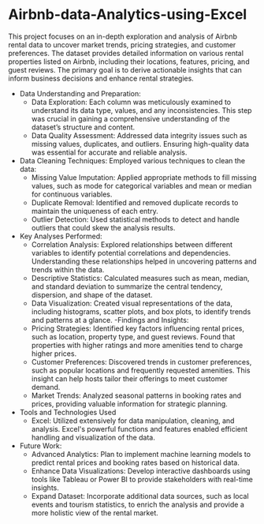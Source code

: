 # Airbnb-data-Analytics-using-Excel
This project focuses on an in-depth exploration and analysis of Airbnb rental data to uncover market trends, pricing strategies, and customer preferences. The dataset provides detailed information on various rental properties listed on Airbnb, including their locations, features, pricing, and guest reviews. The primary goal is to derive actionable insights that can inform business decisions and enhance rental strategies.
- Data Understanding and Preparation:
  * Data Exploration: Each column was meticulously examined to understand its data type, values, and any inconsistencies. This step was crucial in gaining a comprehensive understanding of the dataset’s structure and content.
  * Data Quality Assessment: Addressed data integrity issues such as missing values, duplicates, and outliers. Ensuring high-quality data was essential for accurate and reliable analysis.
- Data Cleaning Techniques: Employed various techniques to clean the data:
  * Missing Value Imputation: Applied appropriate methods to fill missing values, such as mode for categorical variables and mean or median for continuous variables.
  * Duplicate Removal: Identified and removed duplicate records to maintain the uniqueness of each entry.
  * Outlier Detection: Used statistical methods to detect and handle outliers that could skew the analysis results.
- Key Analyses Performed:
  * Correlation Analysis: Explored relationships between different variables to identify potential correlations and dependencies. Understanding these relationships helped in uncovering patterns and trends within the data.
  * Descriptive Statistics: Calculated measures such as mean, median, and standard deviation to summarize the central tendency, dispersion, and shape of the dataset.
  * Data Visualization: Created visual representations of the data, including histograms, scatter plots, and box plots, to identify trends and patterns at a glance.
-Findings and Insights:
  * Pricing Strategies: Identified key factors influencing rental prices, such as location, property type, and guest reviews. Found that properties with higher ratings and more amenities tend to charge higher prices.
  * Customer Preferences: Discovered trends in customer preferences, such as popular locations and frequently requested amenities. This insight can help hosts tailor their offerings to meet customer demand.
  * Market Trends: Analyzed seasonal patterns in booking rates and prices, providing valuable information for strategic planning.
- Tools and Technologies Used
  * Excel: Utilized extensively for data manipulation, cleaning, and analysis. Excel's powerful functions and features enabled efficient handling and visualization of the data.
- Future Work:
  * Advanced Analytics: Plan to implement machine learning models to predict rental prices and booking rates based on historical data.
  * Enhance Data Visualizations: Develop interactive dashboards using tools like Tableau or Power BI to provide stakeholders with real-time insights.
  * Expand Dataset: Incorporate additional data sources, such as local events and tourism statistics, to enrich the analysis and provide a more holistic view of the rental market.
